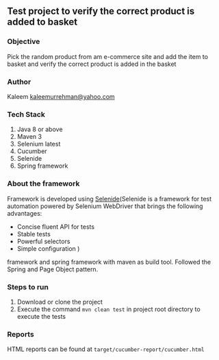 ## Test project to verify  the correct product is added to basket

### Objective
Pick the random product from am e-commerce site and add the item to basket and verify the correct product is added in the basket

### Author
Kaleem  [kaleemurrehman@yahoo.com](kaleemurrehman@yahoo.com)

### Tech Stack
1) Java 8 or above
2) Maven 3
3) Selenium latest
4) Cucumber
5) Selenide
6) Spring framework

### About the framework
Framework is developed using [Selenide](https://selenide.org/)(Selenide is a framework for test automation powered by Selenium WebDriver that brings the following advantages:
* Concise fluent API for tests 
* Stable tests 
* Powerful selectors 
* Simple configuration
)

framework and spring framework with maven as build tool. Followed the Spring and Page Object pattern.

### Steps to run
1) Download or clone the project
2) Execute the command `mvn clean test` in project root directory to execute the tests

### Reports
HTML reports can be found at `target/cucumber-report/cucumber.html`
